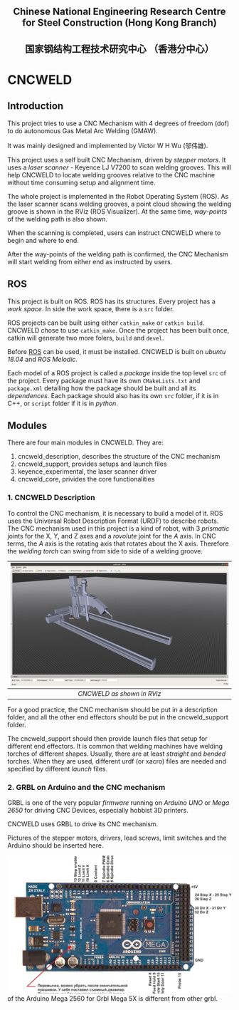 ## <p align="center"> Chinese National Engineering Research Centre for Steel Construction (Hong Kong Branch) </p>
## <p align="center"> 国家钢结构工程技术研究中心 （香港分中心）</p>

# CNCWELD

## Introduction

This project tries to use a CNC Mechanism with 4 degrees of freedom (dof) to do autonomous Gas Metal Arc Welding (GMAW).

It was mainly designed and implemented by Victor W H Wu (邬伟雄).

This project uses a self built CNC Mechanism, driven by *stepper motors*. It uses a *laser scanner* - Keyence LJ V7200 to scan welding grooves. This will help CNCWELD to locate welding grooves relative to the CNC machine without time consuming setup and alignment time.

The whole project is implemented in the Robot Operating System (ROS). As the laser scanner scans welding grooves, a point cloud showing the welding groove is shown in the RViz (ROS Visualizer). At the same time, *way-points* of the welding path is also shown.

When the scanning is completed, users can instruct CNCWELD where to begin and where to end.

After the way-points of the welding path is confirmed, the CNC Mechanism will start welding from either end as instructed by users.

## ROS

This project is built on ROS. ROS has its structures. Every project has a *work space*. In side the work space, there is a `src` folder. 

ROS projects can be built using either `catkin_make` or `catkin build`. CNCWELD chose to use `catkin_make`. Once the project has been built once, catkin will generate two more folers, `build` and `devel`. 

Before [ROS](http://wiki.ros.org/melodic/Installation/Ubuntu) can be used, it must be installed. CNCWELD is built on *ubuntu 18.04* and *ROS Melodic*.

Each model of a ROS project is called a *package* inside the top level `src` of the project. Every package must have its own `CMakeLists.txt` and `package.xml` detailing how the package should be built and all its *dependences*. Each package should also has its own `src` folder, if it is in C++, or `script` folder if it is in *python*.

## Modules

There are four main modules in CNCWELD. They are:
1. cncweld_description, describes the structure of the CNC mechanism
2. cncweld_support, provides setups and launch files
3. keyence_experimental, the laser scanner driver
4. cncweld_core, privides the core functionalities

### 1. CNCWELD Description

To control the CNC mechanism, it is necessary to build a model of it. ROS uses the Universal Robot Description Format (URDF) to describe robots. The CNC mechanism used in this project is a kind of robot, with 3 *prismatic* joints for the X, Y, and Z axes and a *rovolute* joint for the *A* axis. In CNC terms, the *A* axis is the rotating axis that rotates about the X axis. Therefore the *welding torch* can swing from side to side of a welding groove.

|![A picture of RViz showing the CNC mechanism](images/CNC%20Mechanism%20visualized%20in%20RViz%20(20%20May%202022).png) |
| :--: |
| *CNCWELD as shown in RViz*  |

For a good practice, the CNC mechanism should be put in a description folder, and all the other end effectors should be put in the cncweld_support folder. 

The cncweld_support should then provide launch files that setup for different end effectors. It is common that welding machines have welding torches of different shapes.
Usually, there are at least *straight* and *bended* torches. When they are used, different urdf (or xacro) files are needed and specified by different *launch* files.

### 2. GRBL on Arduino and the CNC mechanism

GRBL is one of the very popular *firmware* running on *Arduino* *UNO* or *Mega 2650* for driving CNC Devices, especially hobbist 3D printers.

CNCWELD uses GRBL to drive its CNC mechanism.

Pictures of the stepper motors, drivers, lead screws, limit switches and the Arduino should be inserted here.

![Pinout](https://github.com/blackhorsewu/cncweld/blob/2nd-branch/images/grbl-mega-5X%20pinout.jpeg) of the Arduino Mega 2560 for Grbl Mega 5X is 
different from other grbl.


